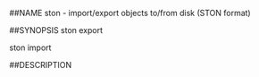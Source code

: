 ##NAME
  ston - import/export objects to/from disk (STON format)

##SYNOPSIS
  ston export <path> <server-file-path>

  ston import <path> <server-file-path>

##DESCRIPTION
  
